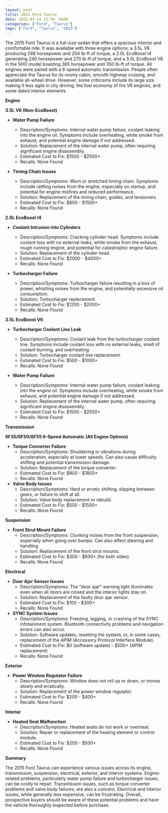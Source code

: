 ```yaml
---
layout: post
title: 2015 Ford Taurus
date: 2025-03-14 13:59 -0400
categories: ["Ford", "Taurus"]
tags: ["Ford", "Taurus", "2015"]
---
```

The 2015 Ford Taurus is a full-size sedan that offers a spacious interior and comfortable ride. It was available with three engine options: a 3.5L V6 producing 288 horsepower and 254 lb-ft of torque, a 2.0L EcoBoost I4 generating 240 horsepower and 270 lb-ft of torque, and a 3.5L EcoBoost V6 in the SHO model boasting 365 horsepower and 350 lb-ft of torque. All engines were paired with a 6-speed automatic transmission. People often appreciate the Taurus for its roomy cabin, smooth highway cruising, and available all-wheel drive. However, some criticisms include its large size making it less agile in city driving, the fuel economy of the V6 engines, and some dated interior elements.

**Engine**

**3.5L V6 (Non-EcoBoost)**

*   **Water Pump Failure**
    *   Description/Symptoms: Internal water pump failure, coolant leaking into the engine oil. Symptoms include overheating, white smoke from exhaust, and potential engine damage if not addressed.
    *   Solution: Replacement of the internal water pump, often requiring significant engine disassembly.
    *   Estimated Cost to Fix: $1500 - $2500+
    *   Recalls: None Found

*   **Timing Chain Issues**
    *   Description/Symptoms: Worn or stretched timing chain. Symptoms include rattling noises from the engine, especially on startup, and potential for engine misfires and reduced performance.
    *   Solution: Replacement of the timing chain, guides, and tensioners.
    *   Estimated Cost to Fix: $800 - $1500+
    *   Recalls: None Found

**2.0L EcoBoost I4**

*   **Coolant Intrusion into Cylinders**
    *   Description/Symptoms: Cracking cylinder head. Symptoms include coolant loss with no external leaks, white smoke from the exhaust, rough running engine, and potential for catastrophic engine failure.
    *   Solution: Replacement of the cylinder head.
    *   Estimated Cost to Fix: $2000 - $4000+
    *   Recalls: None Found

*   **Turbocharger Failure**
    *   Description/Symptoms: Turbocharger failure resulting in a loss of power, whistling noises from the engine, and potentially excessive oil consumption.
    *   Solution: Turbocharger replacement.
    *   Estimated Cost to Fix: $1200 - $2000+
    *   Recalls: None Found

**3.5L EcoBoost V6**

*   **Turbocharger Coolant Line Leak**
    * Description/Symptoms: Coolant leak from the turbocharger coolant line. Symptoms include coolant loss with no external leaks, smell of coolant burning, and overheating.
    * Solution: Turbocharger coolant line replacement.
    * Estimated Cost to Fix: $500 - $1000+
    * Recalls: None Found

*   **Water Pump Failure**
    *   Description/Symptoms: Internal water pump failure, coolant leaking into the engine oil. Symptoms include overheating, white smoke from exhaust, and potential engine damage if not addressed.
    *   Solution: Replacement of the internal water pump, often requiring significant engine disassembly.
    *   Estimated Cost to Fix: $1500 - $2500+
    *   Recalls: None Found

**Transmission**

**6F35/6F50/6F55 6-Speed Automatic (All Engine Options)**

*   **Torque Converter Failure**
    *   Description/Symptoms: Shuddering or vibrations during acceleration, especially at lower speeds. Can also cause difficulty shifting and potential transmission damage.
    *   Solution: Replacement of the torque converter.
    *   Estimated Cost to Fix: $800 - $1800+
    *   Recalls: None Found
*   **Valve Body Issues**
    *   Description/Symptoms: Hard or erratic shifting, slipping between gears, or failure to shift at all.
    *   Solution: Valve body replacement or rebuild.
    *   Estimated Cost to Fix: $500 - $1500+
    *   Recalls: None Found

**Suspension**

*   **Front Strut Mount Failure**
    *   Description/Symptoms: Clunking noises from the front suspension, especially when going over bumps. Can also affect steering and handling.
    *   Solution: Replacement of the front strut mounts.
    *   Estimated Cost to Fix: $300 - $600+ (for both sides)
    *   Recalls: None Found

**Electrical**

*   **Door Ajar Sensor Issues**
    *   Description/Symptoms: The "door ajar" warning light illuminates even when all doors are closed and the interior lights stay on.
    *   Solution: Replacement of the faulty door ajar sensor.
    *   Estimated Cost to Fix: $100 - $300+
    *   Recalls: None Found
*   **SYNC System Issues**
    *   Description/Symptoms: Freezing, lagging, or crashing of the SYNC infotainment system. Bluetooth connectivity problems and navigation errors can also occur.
    *   Solution: Software updates, resetting the system, or, in some cases, replacement of the APIM (Accessory Protocol Interface Module).
    *   Estimated Cost to Fix: $0 (software update) - $500+ (APIM replacement)
    *   Recalls: None Found

**Exterior**

*   **Power Window Regulator Failure**
    *   Description/Symptoms: Window does not roll up or down, or moves slowly and erratically.
    *   Solution: Replacement of the power window regulator.
    *   Estimated Cost to Fix: $200 - $400+
    *   Recalls: None Found

**Interior**

*   **Heated Seat Malfunction**
    *   Description/Symptoms: Heated seats do not work or overheat.
    *   Solution: Repair or replacement of the heating element or control module.
    *   Estimated Cost to Fix: $200 - $500+
    *   Recalls: None Found

**Summary**

The 2015 Ford Taurus can experience various issues across its engine, transmission, suspension, electrical, exterior, and interior systems. Engine-related problems, particularly water pump failure and turbocharger issues, can be costly to repair. Transmission issues, such as torque converter problems and valve body failures, are also a concern. Electrical and interior issues, while generally less expensive, can be frustrating. Overall, prospective buyers should be aware of these potential problems and have the vehicle thoroughly inspected before purchase.

